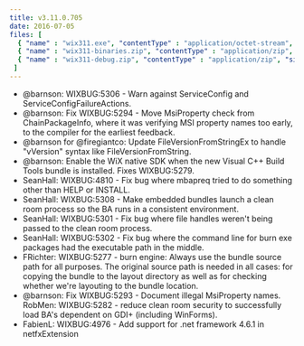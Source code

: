 ```yaml
---
title: v3.11.0.705
date: 2016-07-05
files: [
  { "name" : "wix311.exe", "contentType" : "application/octet-stream", "size" : 24875464, "title" : "WiX v3.11 Toolset install.", "promoted" : true },
  { "name" : "wix311-binaries.zip", "contentType" : "application/zip", "size" : 28789658, "title" : "WiX v3.11 binaries for situations where install cannot be used.", "protected" : true },
  { "name" : "wix311-debug.zip", "contentType" : "application/zip", "size" : 47616041, "title" : "WiX v3.11 source and symbols for debugging purposes.", "protected" : true }
 ]
---
```


* @barnson: WIXBUG:5306 - Warn against ServiceConfig and ServiceConfigFailureActions.
* @barnson: Fix WIXBUG:5294 - Move MsiProperty check from ChainPackageInfo,
  where it was verifying MSI property names too early, to the compiler for the
  earliest feedback.
* @barnson for @firegiantco: Update FileVersionFromStringEx to handle "vVersion" syntax like FileVersionFromString.
* @barnson: Enable the WiX native SDK when the new Visual C++ Build Tools bundle is installed. Fixes WIXBUG:5279.
* SeanHall: WIXBUG:4810 - Fix bug where mbapreq tried to do something other than HELP or INSTALL.
* SeanHall: WIXBUG:5308 - Make embedded bundles launch a clean room process so the BA runs in a consistent environment.
* SeanHall: WIXBUG:5301 - Fix bug where file handles weren't being passed to the clean room process.
* SeanHall: WIXBUG:5302 - Fix bug where the command line for burn exe packages had the executable path in the middle.
* FRichter: WIXBUG:5277 - burn engine: Always use the bundle source path for all purposes. The original source path is needed in all cases: for copying the bundle to the layout directory as well as for checking whether we're layouting to the bundle location.
* @barnson: Fix WIXBUG:5293 - Document illegal MsiProperty names.
RobMen: WIXBUG:5282 - reduce clean room security to successfully load BA's dependent on GDI+ (including WinForms).
* FabienL: WIXBUG:4976 - Add support for .net framework 4.6.1 in netfxExtension